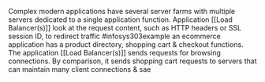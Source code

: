 Complex modern applications have several server farms with multiple servers dedicated to a single application function. Application [[Load Balancer(s)]] look at the request content, such as HTTP headers or SSL session ID, to redirect traffic
#infosys303example  an ecommerce application has a product directory, shopping cart & checkout functions. The application [[Load Balancer(s)]] sends requests for browsing connections. By comparison, it sends shopping cart requests to servers that can maintain many client connections & sae